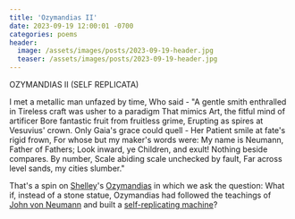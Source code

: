 ```yaml
---
title: 'Ozymandias II'
date: 2023-09-19 12:00:01 -0700
categories: poems
header:
  image: /assets/images/posts/2023-09-19-header.jpg
  teaser: /assets/images/posts/2023-09-19-header.jpg
---
```


<div class="poem">OZYMANDIAS II (SELF REPLICATA)

I met a metallic man unfazed by time,
Who said - "A gentle smith enthralled in
Tireless craft was usher to a paradigm
That mimics Art, the fitful mind of artificer
Bore fantastic fruit from fruitless grime,
Erupting as spires at Vesuvius' crown.
Only Gaia's grace could quell - Her
Patient smile at fate's rigid frown,
For whose but my maker's words were:
My name is Neumann, Father of Fathers;
Look inward, ye Children, and exult!
Nothing beside compares. By number,
Scale abiding scale unchecked by fault,
Far across level sands, my cities slumber."</div>

That's a spin on [Shelley](https://en.wikipedia.org/wiki/Percy_Bysshe_Shelley)'s [Ozymandias](https://www.poetryfoundation.org/poems/46565/ozymandias) in which we ask the question: What if, instead of a stone statue, Ozymandias had followed the teachings of [John von Neumann](https://en.wikipedia.org/wiki/John_von_Neumann) and built a [self-replicating machine](https://en.wikipedia.org/wiki/Self-replicating_machine)?
